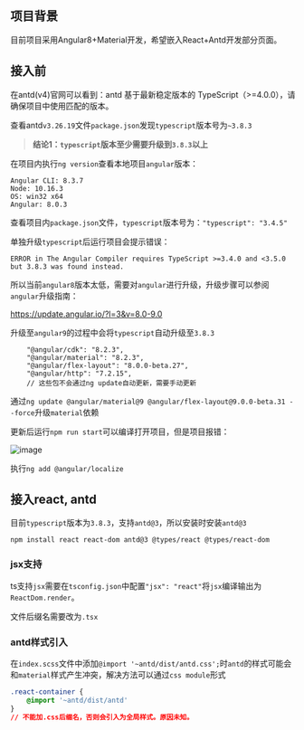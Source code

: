 ## 项目背景

目前项目采用Angular8+Material开发，希望嵌入React+Antd开发部分页面。

## 接入前

在antd(v4)官网可以看到：antd 基于最新稳定版本的 TypeScript（>=4.0.0），请确保项目中使用匹配的版本。

查看antd`v3.26.19`文件`package.json`发现`typescript`版本号为`~3.8.3`

> **结论1：`typescript`版本至少需要升级到`3.8.3`以上**

在项目内执行`ng version`查看本地项目`angular`版本：
```
Angular CLI: 8.3.7
Node: 10.16.3
OS: win32 x64
Angular: 8.0.3
```
查看项目内`package.json`文件，`typescript`版本号为：`"typescript": "3.4.5"`

单独升级`typescript`后运行项目会提示错误：

`ERROR in The Angular Compiler requires TypeScript >=3.4.0 and <3.5.0 but 3.8.3 was found instead.`

所以当前`angular8`版本太低，需要对`angular`进行升级，升级步骤可以参阅`angular`升级指南：

https://update.angular.io/?l=3&v=8.0-9.0

升级至`angular9`的过程中会将`typescript`自动升级至`3.8.3`

```
    "@angular/cdk": "8.2.3",
    "@angular/material": "8.2.3",
    "@angular/flex-layout": "8.0.0-beta.27",
    "@angular/http": "7.2.15",
    // 这些包不会通过ng update自动更新，需要手动更新
```

通过`ng update @angular/material@9 @angular/flex-layout@9.0.0-beta.31 --force`升级`material`依赖

更新后运行`npm run start`可以编译打开项目，但是项目报错：

![image](https://user-images.githubusercontent.com/16241981/113394461-e0da1e80-93ca-11eb-9e97-8247a4a0ad30.png)

执行`ng add @angular/localize`

## 接入react, antd

目前`typescript`版本为`3.8.3`，支持`antd@3`，所以安装时安装`antd@3`

`npm install react react-dom antd@3 @types/react @types/react-dom`

### jsx支持

ts支持`jsx`需要在`tsconfig.json`中配置`"jsx": "react"`将`jsx`编译输出为`ReactDom.render`。

文件后缀名需要改为`.tsx`

### antd样式引入

在`index.scss`文件中添加`@import '~antd/dist/antd.css';`时`antd`的样式可能会和`material`样式产生冲突，解决方法可以通过`css module`形式

```css
.react-container {
    @import '~antd/dist/antd'
}
// 不能加.css后缀名，否则会引入为全局样式。原因未知。
```
